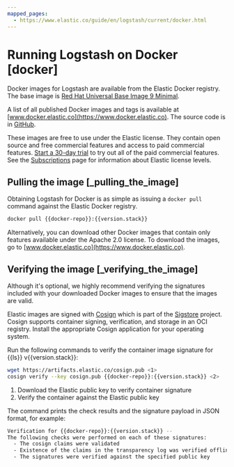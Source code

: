 ```yaml
---
mapped_pages:
  - https://www.elastic.co/guide/en/logstash/current/docker.html
---
```


# Running Logstash on Docker [docker]

Docker images for Logstash are available from the Elastic Docker registry. The base image is [Red Hat Universal Base Image 9 Minimal](https://catalog.redhat.com/software/containers/ubi9/ubi-minimal/61832888c0d15aff4912fe0d).

A list of all published Docker images and tags is available at [www.docker.elastic.co](https://www.docker.elastic.co). The source code is in [GitHub](https://github.com/elastic/logstash/tree/master).

These images are free to use under the Elastic license. They contain open source and free commercial features and access to paid commercial features. [Start a 30-day trial](docs-content://deploy-manage/license/manage-your-license-in-self-managed-cluster.md) to try out all of the paid commercial features. See the [Subscriptions](https://www.elastic.co/subscriptions) page for information about Elastic license levels.

## Pulling the image [_pulling_the_image]

Obtaining Logstash for Docker is as simple as issuing a `docker
pull` command against the Elastic Docker registry.


```sh subs=true
docker pull {{docker-repo}}:{{version.stack}}
```

Alternatively, you can download other Docker images that contain only features
available under the Apache 2.0 license. To download the images, go to
[www.docker.elastic.co](https://www.docker.elastic.co).


## Verifying the image [_verifying_the_image]

Although it's optional, we highly recommend verifying the signatures included with your downloaded Docker images to ensure that the images are valid.

Elastic images are signed with [Cosign](https://docs.sigstore.dev/cosign/) which is part of the [Sigstore](https://www.sigstore.dev/) project.
Cosign supports container signing, verification, and storage in an OCI registry.
Install the appropriate Cosign application for your operating system.

Run the following commands to verify the container image signature for {{ls}} v{{version.stack}}:

```sh subs=true
wget https://artifacts.elastic.co/cosign.pub <1>
cosign verify --key cosign.pub {{docker-repo}}:{{version.stack}} <2>
```

1. Download the Elastic public key to verify container signature
2. Verify the container against the Elastic public key

The command prints the check results and the signature payload in JSON format, for example:

```sh subs=true
Verification for {{docker-repo}}:{{version.stack}} --
The following checks were performed on each of these signatures:
  - The cosign claims were validated
  - Existence of the claims in the transparency log was verified offline
  - The signatures were verified against the specified public key
```
